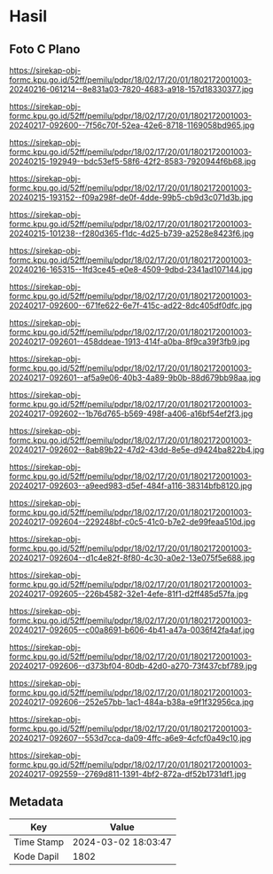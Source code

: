 # Hasil

## Foto C Plano

https://sirekap-obj-formc.kpu.go.id/52ff/pemilu/pdpr/18/02/17/20/01/1802172001003-20240216-061214--8e831a03-7820-4683-a918-157d18330377.jpg

https://sirekap-obj-formc.kpu.go.id/52ff/pemilu/pdpr/18/02/17/20/01/1802172001003-20240217-092600--7f56c70f-52ea-42e6-8718-1169058bd965.jpg

https://sirekap-obj-formc.kpu.go.id/52ff/pemilu/pdpr/18/02/17/20/01/1802172001003-20240215-192949--bdc53ef5-58f6-42f2-8583-7920944f6b68.jpg

https://sirekap-obj-formc.kpu.go.id/52ff/pemilu/pdpr/18/02/17/20/01/1802172001003-20240215-193152--f09a298f-de0f-4dde-99b5-cb9d3c071d3b.jpg

https://sirekap-obj-formc.kpu.go.id/52ff/pemilu/pdpr/18/02/17/20/01/1802172001003-20240215-101238--f280d365-f1dc-4d25-b739-a2528e8423f6.jpg

https://sirekap-obj-formc.kpu.go.id/52ff/pemilu/pdpr/18/02/17/20/01/1802172001003-20240216-165315--1fd3ce45-e0e8-4509-9dbd-2341ad107144.jpg

https://sirekap-obj-formc.kpu.go.id/52ff/pemilu/pdpr/18/02/17/20/01/1802172001003-20240217-092600--671fe622-6e7f-415c-ad22-8dc405df0dfc.jpg

https://sirekap-obj-formc.kpu.go.id/52ff/pemilu/pdpr/18/02/17/20/01/1802172001003-20240217-092601--458ddeae-1913-414f-a0ba-8f9ca39f3fb9.jpg

https://sirekap-obj-formc.kpu.go.id/52ff/pemilu/pdpr/18/02/17/20/01/1802172001003-20240217-092601--af5a9e06-40b3-4a89-9b0b-88d679bb98aa.jpg

https://sirekap-obj-formc.kpu.go.id/52ff/pemilu/pdpr/18/02/17/20/01/1802172001003-20240217-092602--1b76d765-b569-498f-a406-a16bf54ef2f3.jpg

https://sirekap-obj-formc.kpu.go.id/52ff/pemilu/pdpr/18/02/17/20/01/1802172001003-20240217-092602--8ab89b22-47d2-43dd-8e5e-d9424ba822b4.jpg

https://sirekap-obj-formc.kpu.go.id/52ff/pemilu/pdpr/18/02/17/20/01/1802172001003-20240217-092603--a9eed983-d5ef-484f-a116-38314bfb8120.jpg

https://sirekap-obj-formc.kpu.go.id/52ff/pemilu/pdpr/18/02/17/20/01/1802172001003-20240217-092604--229248bf-c0c5-41c0-b7e2-de99feaa510d.jpg

https://sirekap-obj-formc.kpu.go.id/52ff/pemilu/pdpr/18/02/17/20/01/1802172001003-20240217-092604--d1c4e82f-8f80-4c30-a0e2-13e075f5e688.jpg

https://sirekap-obj-formc.kpu.go.id/52ff/pemilu/pdpr/18/02/17/20/01/1802172001003-20240217-092605--226b4582-32e1-4efe-81f1-d2ff485d57fa.jpg

https://sirekap-obj-formc.kpu.go.id/52ff/pemilu/pdpr/18/02/17/20/01/1802172001003-20240217-092605--c00a8691-b606-4b41-a47a-0036f42fa4af.jpg

https://sirekap-obj-formc.kpu.go.id/52ff/pemilu/pdpr/18/02/17/20/01/1802172001003-20240217-092606--d373bf04-80db-42d0-a270-73f437cbf789.jpg

https://sirekap-obj-formc.kpu.go.id/52ff/pemilu/pdpr/18/02/17/20/01/1802172001003-20240217-092606--252e57bb-1ac1-484a-b38a-e9f1f32956ca.jpg

https://sirekap-obj-formc.kpu.go.id/52ff/pemilu/pdpr/18/02/17/20/01/1802172001003-20240217-092607--553d7cca-da09-4ffc-a6e9-4cfcf0a49c10.jpg

https://sirekap-obj-formc.kpu.go.id/52ff/pemilu/pdpr/18/02/17/20/01/1802172001003-20240217-092559--2769d811-1391-4bf2-872a-df52b1731df1.jpg


## Metadata

| Key        | Value               |
| ---------- | ------------------- |
| Time Stamp | 2024-03-02 18:03:47 |
| Kode Dapil | 1802                |



